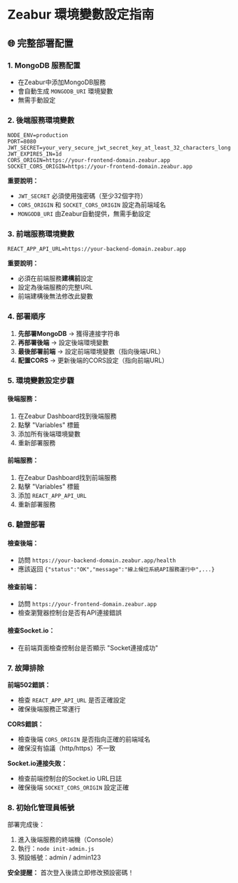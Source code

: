 # Zeabur 環境變數設定指南

## 🌐 完整部署配置

### 1. MongoDB 服務配置
- 在Zeabur中添加MongoDB服務
- 會自動生成 `MONGODB_URI` 環境變數
- 無需手動設定

### 2. 後端服務環境變數

```env
NODE_ENV=production
PORT=8080
JWT_SECRET=your_very_secure_jwt_secret_key_at_least_32_characters_long
JWT_EXPIRES_IN=1d
CORS_ORIGIN=https://your-frontend-domain.zeabur.app
SOCKET_CORS_ORIGIN=https://your-frontend-domain.zeabur.app
```

**重要說明：**
- `JWT_SECRET` 必須使用強密碼（至少32個字符）
- `CORS_ORIGIN` 和 `SOCKET_CORS_ORIGIN` 設定為前端域名
- `MONGODB_URI` 由Zeabur自動提供，無需手動設定

### 3. 前端服務環境變數

```env
REACT_APP_API_URL=https://your-backend-domain.zeabur.app
```

**重要說明：**
- 必須在前端服務**建構前**設定
- 設定為後端服務的完整URL
- 前端建構後無法修改此變數

### 4. 部署順序

1. **先部署MongoDB** → 獲得連接字符串
2. **再部署後端** → 設定後端環境變數
3. **最後部署前端** → 設定前端環境變數（指向後端URL）
4. **配置CORS** → 更新後端的CORS設定（指向前端URL）

### 5. 環境變數設定步驟

#### 後端服務：
1. 在Zeabur Dashboard找到後端服務
2. 點擊 "Variables" 標籤
3. 添加所有後端環境變數
4. 重新部署服務

#### 前端服務：
1. 在Zeabur Dashboard找到前端服務
2. 點擊 "Variables" 標籤  
3. 添加 `REACT_APP_API_URL`
4. 重新部署服務

### 6. 驗證部署

#### 檢查後端：
- 訪問 `https://your-backend-domain.zeabur.app/health`
- 應該返回 `{"status":"OK","message":"線上候位系統API服務運行中",...}`

#### 檢查前端：
- 訪問 `https://your-frontend-domain.zeabur.app`
- 檢查瀏覽器控制台是否有API連接錯誤

#### 檢查Socket.io：
- 在前端頁面檢查控制台是否顯示 "Socket連接成功"

### 7. 故障排除

**前端502錯誤：**
- 檢查 `REACT_APP_API_URL` 是否正確設定
- 確保後端服務正常運行

**CORS錯誤：**
- 檢查後端 `CORS_ORIGIN` 是否指向正確的前端域名
- 確保沒有協議（http/https）不一致

**Socket.io連接失敗：**
- 檢查前端控制台的Socket.io URL日誌
- 確保後端 `SOCKET_CORS_ORIGIN` 設定正確

### 8. 初始化管理員帳號

部署完成後：
1. 進入後端服務的終端機（Console）
2. 執行：`node init-admin.js`
3. 預設帳號：admin / admin123

**安全提醒：** 首次登入後請立即修改預設密碼！ 